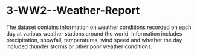 # 3-WW2--Weather-Report
The dataset contains information on weather conditions recorded on each day at various weather stations around the world. Information includes precipitation, snowfall, temperatures, wind speed and whether the day included thunder storms or other poor weather conditions.
